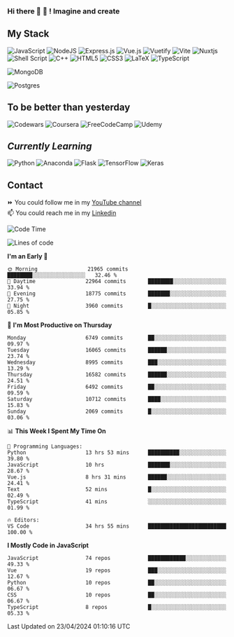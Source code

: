 ### Hi there 👋 🤖 ! Imagine and create

## My Stack
![JavaScript](https://img.shields.io/badge/javascript-%23323330.svg?style=for-the-badge&logo=javascript&logoColor=%23F7DF1E) ![NodeJS](https://img.shields.io/badge/node.js-6DA55F?style=for-the-badge&logo=node.js&logoColor=white) <img alt="Express.js" src="https://img.shields.io/badge/express.js%20-%23404d59.svg?&style=for-the-badge"/> ![Vue.js](https://img.shields.io/badge/vuejs-%2335495e.svg?style=for-the-badge&logo=vuedotjs&logoColor=%234FC08D) ![Vuetify](https://img.shields.io/badge/Vuetify-1867C0?style=for-the-badge&logo=vuetify&logoColor=AEDDFF) ![Vite](https://img.shields.io/badge/vite-%23646CFF.svg?style=for-the-badge&logo=vite&logoColor=white) ![Nuxtjs](https://img.shields.io/badge/Nuxt-002E3B?style=for-the-badge&logo=nuxtdotjs&logoColor=#00DC82) ![Shell Script](https://img.shields.io/badge/shell_script-%23121011.svg?style=for-the-badge&logo=gnu-bash&logoColor=white) ![C++](https://img.shields.io/badge/c++-%2300599C.svg?style=for-the-badge&logo=c%2B%2B&logoColor=white) ![HTML5](https://img.shields.io/badge/html5-%23E34F26.svg?style=for-the-badge&logo=html5&logoColor=white) ![CSS3](https://img.shields.io/badge/css3-%231572B6.svg?style=for-the-badge&logo=css3&logoColor=white) ![LaTeX](https://img.shields.io/badge/latex-%23008080.svg?style=for-the-badge&logo=latex&logoColor=white) ![TypeScript](https://img.shields.io/badge/typescript-%23007ACC.svg?style=for-the-badge&logo=typescript&logoColor=white)
<div>
  <img alt="MongoDB" src ="https://img.shields.io/badge/MongoDB-%234ea94b.svg?&style=for-the-badge&logo=mongodb&logoColor=white"/>
  
  ![Postgres](https://img.shields.io/badge/postgres-%23316192.svg?style=for-the-badge&logo=postgresql&logoColor=white)
</div>

## To be better than yesterday
![Codewars](https://img.shields.io/badge/Codewars-B1361E?style=for-the-badge&logo=codewars&logoColor=grey)
  ![Coursera](https://img.shields.io/badge/Coursera-%230056D2.svg?style=for-the-badge&logo=Coursera&logoColor=white)
  ![FreeCodeCamp](https://img.shields.io/badge/Freecodecamp-%23123.svg?&style=for-the-badge&logo=freecodecamp&logoColor=green)
  ![Udemy](https://img.shields.io/badge/Udemy-A435F0?style=for-the-badge&logo=Udemy&logoColor=white)

## *Currently Learning*
![Python](https://img.shields.io/badge/python-3670A0?style=for-the-badge&logo=python&logoColor=ffdd54) ![Anaconda](https://img.shields.io/badge/Anaconda-%2344A833.svg?style=for-the-badge&logo=anaconda&logoColor=white) 
![Flask](https://img.shields.io/badge/flask-%23000.svg?style=for-the-badge&logo=flask&logoColor=white) ![TensorFlow](https://img.shields.io/badge/TensorFlow-%23FF6F00.svg?style=for-the-badge&logo=TensorFlow&logoColor=white) ![Keras](https://img.shields.io/badge/Keras-%23D00000.svg?style=for-the-badge&logo=Keras&logoColor=white)

## Contact
⏩ You could follow me in my <a href="https://www.youtube.com/c/ViktorJimenezF" target="blank">YouTube channel</a>   <br>
📫 You could reach me in my <a href="https://www.linkedin.com/in/victorjuanjimenez/" target="blank">Linkedin</a>  

<!--START_SECTION:waka-->
![Code Time](http://img.shields.io/badge/Code%20Time-2%2C219%20hrs%2018%20mins-blue)

![Lines of code](https://img.shields.io/badge/From%20Hello%20World%20I%27ve%20Written-91.1%20million%20lines%20of%20code-blue)

**I'm an Early 🐤** 

```text
🌞 Morning                21965 commits       ████████░░░░░░░░░░░░░░░░░   32.46 % 
🌆 Daytime                22964 commits       ████████░░░░░░░░░░░░░░░░░   33.94 % 
🌃 Evening                18775 commits       ███████░░░░░░░░░░░░░░░░░░   27.75 % 
🌙 Night                  3960 commits        █░░░░░░░░░░░░░░░░░░░░░░░░   05.85 % 
```
📅 **I'm Most Productive on Thursday** 

```text
Monday                   6749 commits        ██░░░░░░░░░░░░░░░░░░░░░░░   09.97 % 
Tuesday                  16065 commits       ██████░░░░░░░░░░░░░░░░░░░   23.74 % 
Wednesday                8995 commits        ███░░░░░░░░░░░░░░░░░░░░░░   13.29 % 
Thursday                 16582 commits       ██████░░░░░░░░░░░░░░░░░░░   24.51 % 
Friday                   6492 commits        ██░░░░░░░░░░░░░░░░░░░░░░░   09.59 % 
Saturday                 10712 commits       ████░░░░░░░░░░░░░░░░░░░░░   15.83 % 
Sunday                   2069 commits        █░░░░░░░░░░░░░░░░░░░░░░░░   03.06 % 
```


📊 **This Week I Spent My Time On** 

```text
💬 Programming Languages: 
Python                   13 hrs 53 mins      ██████████░░░░░░░░░░░░░░░   39.80 % 
JavaScript               10 hrs              ███████░░░░░░░░░░░░░░░░░░   28.67 % 
Vue.js                   8 hrs 31 mins       ██████░░░░░░░░░░░░░░░░░░░   24.41 % 
Text                     52 mins             █░░░░░░░░░░░░░░░░░░░░░░░░   02.49 % 
TypeScript               41 mins             ░░░░░░░░░░░░░░░░░░░░░░░░░   01.99 % 

🔥 Editors: 
VS Code                  34 hrs 55 mins      █████████████████████████   100.00 % 
```

**I Mostly Code in JavaScript** 

```text
JavaScript               74 repos            ████████████░░░░░░░░░░░░░   49.33 % 
Vue                      19 repos            ███░░░░░░░░░░░░░░░░░░░░░░   12.67 % 
Python                   10 repos            ██░░░░░░░░░░░░░░░░░░░░░░░   06.67 % 
CSS                      10 repos            ██░░░░░░░░░░░░░░░░░░░░░░░   06.67 % 
TypeScript               8 repos             █░░░░░░░░░░░░░░░░░░░░░░░░   05.33 % 
```




 Last Updated on 23/04/2024 01:10:16 UTC
<!--END_SECTION:waka-->

<!--
**ViktorJJF/ViktorJJF** is a ✨ _special_ ✨ repository because its `README.md` (this file) appears on your GitHub profile.



Here are some ideas to get you started:

- 🔭 I’m currently working on ...
- 🌱 I’m currently learning ...
- 👯 I’m looking to collaborate on ...
- 🤔 I’m looking for help with ...
- 💬 Ask me about ...
- 📫 How to reach me: ...
- 😄 Pronouns: ...
- ⚡ Fun fact: ...
-->
